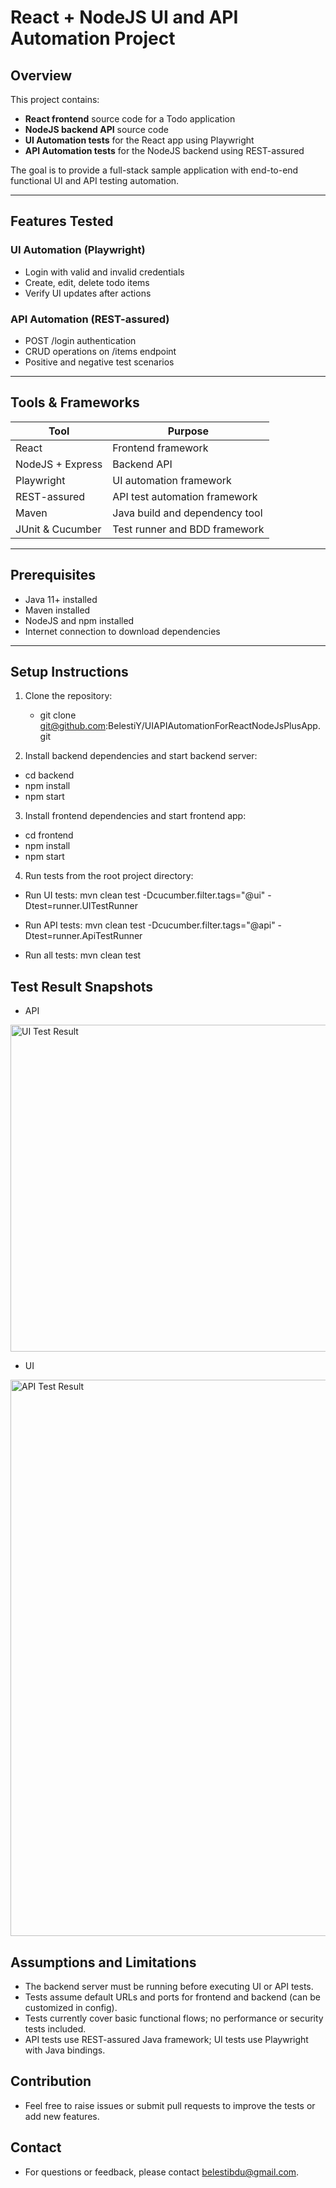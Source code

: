 # React + NodeJS UI and API Automation Project

## Overview

This project contains:

- **React frontend** source code for a Todo application  
- **NodeJS backend API** source code  
- **UI Automation tests** for the React app using Playwright  
- **API Automation tests** for the NodeJS backend using REST-assured  

The goal is to provide a full-stack sample application with end-to-end functional UI and API testing automation.

---

## Features Tested

### UI Automation (Playwright)

- Login with valid and invalid credentials  
- Create, edit, delete todo items  
- Verify UI updates after actions  

### API Automation (REST-assured)

- POST /login authentication  
- CRUD operations on /items endpoint  
- Positive and negative test scenarios  

---

## Tools & Frameworks

| Tool               | Purpose                         |
|--------------------|---------------------------------|
| React              | Frontend framework              |
| NodeJS + Express   | Backend API                     |
| Playwright         | UI automation framework         |
| REST-assured       | API test automation framework   |
| Maven              | Java build and dependency tool  |
| JUnit & Cucumber   | Test runner and BDD framework   |

---

## Prerequisites

- Java 11+ installed  
- Maven installed  
- NodeJS and npm installed  
- Internet connection to download dependencies  

---

## Setup Instructions

1. Clone the repository:
   - git clone git@github.com:BelestiY/UIAPIAutomationForReactNodeJsPlusApp.git

2. Install backend dependencies and start backend server:
- cd backend
- npm install
- npm start

3. Install frontend dependencies and start frontend app:
- cd frontend
- npm install
- npm start

4. Run tests from the root project directory:
- Run UI tests:
mvn clean test -Dcucumber.filter.tags="@ui" -Dtest=runner.UITestRunner

- Run API tests:
mvn clean test -Dcucumber.filter.tags="@api" -Dtest=runner.ApiTestRunner

- Run all tests:
mvn clean test

## Test Result Snapshots
- API
<img width="1692" height="523" alt="UI Test Result" src="https://github.com/user-attachments/assets/6298e8df-745f-4f89-994b-f874e4283f2a" />

- UI
<img width="989" height="890" alt="API Test Result" src="https://github.com/user-attachments/assets/733c0556-cf16-44ca-8bcb-6b5a98c0bac2" />

## Assumptions and Limitations
- The backend server must be running before executing UI or API tests.
- Tests assume default URLs and ports for frontend and backend (can be customized in config).
- Tests currently cover basic functional flows; no performance or security tests included.
- API tests use REST-assured Java framework; UI tests use Playwright with Java bindings.

## Contribution
- Feel free to raise issues or submit pull requests to improve the tests or add new features.

## Contact
- For questions or feedback, please contact belestibdu@gmail.com.
